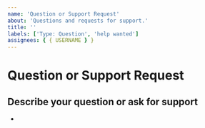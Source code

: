```yaml
---
name: 'Question or Support Request'
about: 'Questions and requests for support.'
title: ''
labels: ['Type: Question', 'help wanted']
assignees: { { USERNAME } }
---
```


# Question or Support Request

## Describe your question or ask for support

<!--
A clear and concise description of what your doubt is
-->

-
